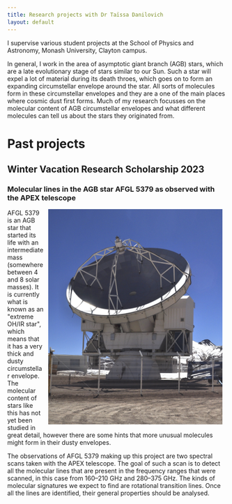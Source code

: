 ```yaml
---
title: Research projects with Dr Taïssa Danilovich
layout: default
---
```


I supervise various student projects at the School of Physics and Astronomy, Monash University, Clayton campus.

In general, I work in the area of asymptotic giant branch (AGB) stars, which are a late evolutionary stage of stars similar to our Sun. Such a star will expel a lot of material during its death throes, which goes on to form an expanding circumstellar envelope around the star. All sorts of molecules form in these circumstellar envelopes and they are a one of the main places where cosmic dust first forms. Much of my research focusses on the molecular content of AGB circumstellar envelopes and what different molecules can tell us about the stars they originated from.

# Past projects

## Winter Vacation Research Scholarship 2023

### Molecular lines in the AGB star AFGL 5379 as observed with the APEX telescope

<img src="/images/APEX.JPG" align="right" width="400px" hspace="10" alt="A photo of the APEX telescope, located in Chile." title="The APEX telescope, located on Llano de Chajnantor in northern Chile.">
AFGL 5379 is an AGB star that started its life with an intermediate mass (somewhere between 4 and 8 solar masses). It is currently what is known as an "extreme OH/IR star", which means that it has a very thick and dusty circumstellar envelope. The molecular content of stars like this has not yet been studied in great detail, however there are some hints that more unusual molecules might form in their dusty envelopes.

The observations of AFGL 5379 making up this project are two spectral scans taken with the APEX telescope. The goal of such a scan is to detect all the molecular lines that are present in the frequency ranges that were scanned, in this case from 160–210 GHz and 280–375 GHz. The kinds of molecular signatures we expect to find are rotational transition lines. Once all the lines are identified, their general properties should be analysed.
